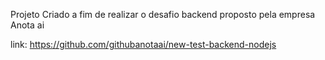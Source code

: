 Projeto Criado a fim de realizar o desafio backend proposto pela empresa Anota ai

link: https://github.com/githubanotaai/new-test-backend-nodejs